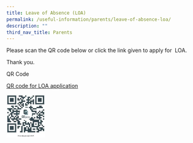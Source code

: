```yaml
---
title: Leave of Absence (LOA)
permalink: /useful-information/parents/leave-of-absence-loa/
description: ""
third_nav_title: Parents
---
```

Please scan the QR code below or click the link given to apply for  LOA.

  

Thank you.

  

QR Code

[QR code for LOA application](https://go.gov.sg/jxh2c9)  


<style>  
img {  
  display: block;  
  margin-left: auto;  
  margin-right: auto;  
}  
</style>  

<body><img src="/images/LOA.jpeg" alt="Leave of Absence (LOA)" style="width:20%;">  
  
</body>  
<br>

